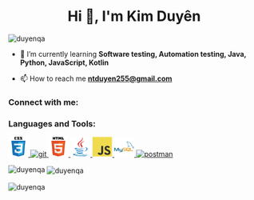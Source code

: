 <h1 align="center">Hi 👋, I'm Kim Duyên</h1>
<p align="left"> <img src="https://komarev.com/ghpvc/?username=duyenqa&label=Profile%20views&color=0e75b6&style=flat" alt="duyenqa" /> </p>

- 🌱 I’m currently learning **Software testing, Automation testing, Java, Python, JavaScript, Kotlin**

- 📫 How to reach me **ntduyen255@gmail.com**

<h3 align="left">Connect with me:</h3>
<p align="left">
</p>

<h3 align="left">Languages and Tools:</h3>
<p align="left"> <a href="https://www.w3schools.com/css/" target="_blank" rel="noreferrer"> <img src="https://raw.githubusercontent.com/devicons/devicon/master/icons/css3/css3-original-wordmark.svg" alt="css3" width="40" height="40"/> </a> <a href="https://git-scm.com/" target="_blank" rel="noreferrer"> <img src="https://www.vectorlogo.zone/logos/git-scm/git-scm-icon.svg" alt="git" width="40" height="40"/> </a> <a href="https://www.w3.org/html/" target="_blank" rel="noreferrer"> <img src="https://raw.githubusercontent.com/devicons/devicon/master/icons/html5/html5-original-wordmark.svg" alt="html5" width="40" height="40"/> </a> <a href="https://www.java.com" target="_blank" rel="noreferrer"> <img src="https://raw.githubusercontent.com/devicons/devicon/master/icons/java/java-original.svg" alt="java" width="40" height="40"/> </a> <a href="https://developer.mozilla.org/en-US/docs/Web/JavaScript" target="_blank" rel="noreferrer"> <img src="https://raw.githubusercontent.com/devicons/devicon/master/icons/javascript/javascript-original.svg" alt="javascript" width="40" height="40"/> </a> <a href="https://www.mysql.com/" target="_blank" rel="noreferrer"> <img src="https://raw.githubusercontent.com/devicons/devicon/master/icons/mysql/mysql-original-wordmark.svg" alt="mysql" width="40" height="40"/> </a> <a href="https://postman.com" target="_blank" rel="noreferrer"> <img src="https://www.vectorlogo.zone/logos/getpostman/getpostman-icon.svg" alt="postman" width="40" height="40"/> </a> </p>

<p><img align="left" src="https://github-readme-stats.vercel.app/api/top-langs?username=duyenqa&show_icons=true&locale=en&layout=compact" alt="duyenqa" /></p>

<p>&nbsp;<img align="center" src="https://github-readme-stats.vercel.app/api?username=duyenqa&show_icons=true&locale=en" alt="duyenqa" /></p>

<p><img align="center" src="https://github-readme-streak-stats.herokuapp.com/?user=duyenqa&" alt="duyenqa" /></p>
